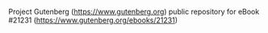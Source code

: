 Project Gutenberg (https://www.gutenberg.org) public repository for eBook #21231 (https://www.gutenberg.org/ebooks/21231)
